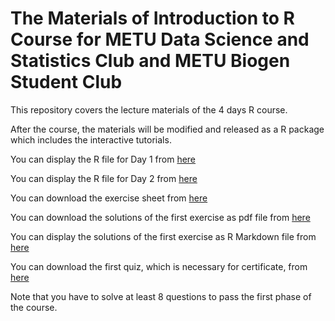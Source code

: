 # The Materials of Introduction to R Course for METU Data Science and Statistics Club and METU Biogen Student Club 

This repository covers the lecture materials of the 4 days R course. 

After the course, the materials will be modified and released as a R package which includes the interactive tutorials. 

You can display the R file for Day 1 from [here](https://github.com/ozancanozdemir/Introduction_to_R_MetuStatClub/blob/main/Day%201/Day1.R)

You can display the R file for Day 2 from [here](https://github.com/ozancanozdemir/Introduction_to_R_MetuStatClub/blob/main/Day%202/Day2.R)

You can download the exercise sheet from [here](https://github.com/ozancanozdemir/Introduction_to_R_MetuStatClub/raw/main/Day%201/Exercises1.pdf)

You can download the solutions of the first exercise as pdf file from [here](https://github.com/ozancanozdemir/Introduction_to_R_MetuStatClub/blob/main/Exercise1SolutionKey.pdf)

You can display the solutions of the first exercise as R Markdown file from [here](https://github.com/ozancanozdemir/Introduction_to_R_MetuStatClub/blob/main/Exercise1SolutionKey.Rmd)

You can download the first quiz, which is necessary for certificate, from [here](https://github.com/ozancanozdemir/Introduction_to_R_MetuStatClub/raw/main/Day%202/Quiz1.pdf)

Note that you have to solve at least 8 questions to pass the first phase of the course. 


